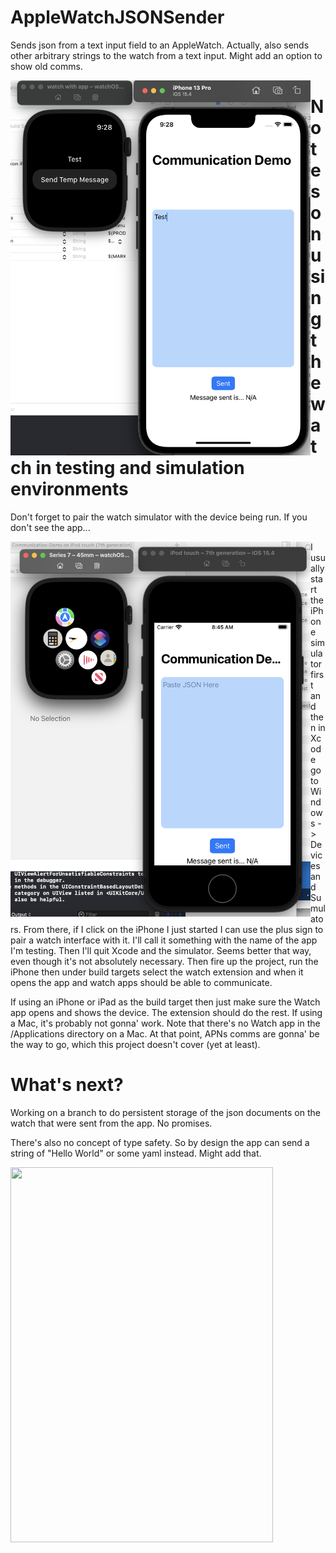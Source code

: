 # AppleWatchJSONSender
Sends json from a text input field to an AppleWatch. Actually, also sends other arbitrary strings to the watch from a text input. Might add an option to show old comms. 

<p><a href="url"><img src="https://github.com/krypted/AppleWatchJSONSender/blob/main/Images/DemoScreen.png" align="left" height="600" width="480" ></a></p>


# Notes on using the watch in testing and simulation environments
Don't forget to pair the watch simulator with the device being run. If you don't see the app...

<a href="url"><img src="https://github.com/krypted/AppleWatchJSONSender/blob/main/Images/Nowatch.png" align="left" height="600" width="480" ></a>

I usually start the iPhone simulator first and then in Xcode go to Windows -> Devices and Sumulators. From there, if I click on the iPhone I just started I can use the plus sign to pair a watch interface with it. I'll call it something with the name of the app I'm testing. Then I'll quit Xcode and the simulator. Seems better that way, even though it's not absolutely necessary. Then fire up the project, run the iPhone then under build targets select the watch extension and when it opens the app and watch apps should be able to communicate. 

If using an iPhone or iPad as the build target then just make sure the Watch app opens and shows the device. The extension should do the rest. If using a Mac, it's probably not gonna' work. Note that there's no Watch app in the /Applications directory on a Mac. At that point, APNs comms are gonna' be the way to go, which this project doesn't cover (yet at least).

# What's next?
Working on a branch to do persistent storage of the json documents on the watch that were sent from the app. No promises.

There's also no concept of type safety. So by design the app can send a string of "Hello World" or some yaml instead. Might add that.

<p><a href="url"><img src="https://github.com/krypted/AppleWatchJSONSender/blob/main/Images/Communication-Demo.gif" height="600" width="420" ></a></p>
